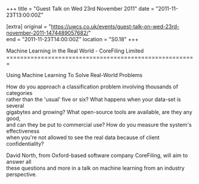 +++
title = "Guest Talk on Wed 23rd November 2011"
date = "2011-11-23T13:00:00Z"

[extra]
original = "https://uwcs.co.uk/events/guest-talk-on-wed-23rd-november-2011-1474489057682/"    
end = "2011-11-23T14:00:00Z"
location = "S0.18"
+++

Machine Learning in the Real World - CoreFiling Limited  
\=======================================================

Using Machine Learning To Solve Real-World Problems

How do you approach a classification problem involving thousands of categories  
rather than the 'usual' five or six? What happens when your data-set is several  
gigabytes and growing? What open-source tools are available, are they any good,  
and can they be put to commercial use? How do you measure the system's effectiveness  
when you're not allowed to see the real data because of client confidentiality?

David North, from Oxford-based software company CoreFiling, will aim to answer all  
these questions and more in a talk on machine learning from an industry perspective.

